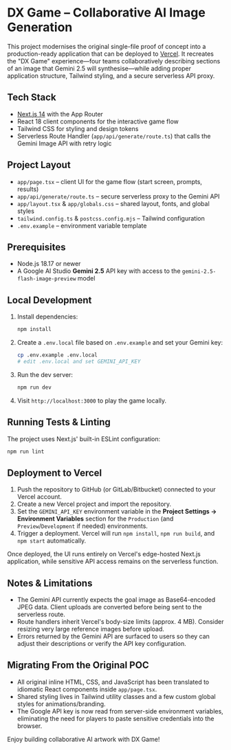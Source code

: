 # DX Game – Collaborative AI Image Generation

This project modernises the original single-file proof of concept into a production-ready application that can be deployed to [Vercel](https://vercel.com/). It recreates the "DX Game" experience—four teams collaboratively describing sections of an image that Gemini 2.5 will synthesise—while adding proper application structure, Tailwind styling, and a secure serverless API proxy.

## Tech Stack

- [Next.js 14](https://nextjs.org/) with the App Router
- React 18 client components for the interactive game flow
- Tailwind CSS for styling and design tokens
- Serverless Route Handler (`app/api/generate/route.ts`) that calls the Gemini Image API with retry logic

## Project Layout

- `app/page.tsx` – client UI for the game flow (start screen, prompts, results)
- `app/api/generate/route.ts` – secure serverless proxy to the Gemini API
- `app/layout.tsx` & `app/globals.css` – shared layout, fonts, and global styles
- `tailwind.config.ts` & `postcss.config.mjs` – Tailwind configuration
- `.env.example` – environment variable template

## Prerequisites

- Node.js 18.17 or newer
- A Google AI Studio **Gemini 2.5** API key with access to the `gemini-2.5-flash-image-preview` model

## Local Development

1. Install dependencies:

   ```bash
   npm install
   ```

2. Create a `.env.local` file based on `.env.example` and set your Gemini key:

   ```bash
   cp .env.example .env.local
   # edit .env.local and set GEMINI_API_KEY
   ```

3. Run the dev server:

   ```bash
   npm run dev
   ```

4. Visit `http://localhost:3000` to play the game locally.

## Running Tests & Linting

The project uses Next.js' built-in ESLint configuration:

```bash
npm run lint
```

## Deployment to Vercel

1. Push the repository to GitHub (or GitLab/Bitbucket) connected to your Vercel account.
2. Create a new Vercel project and import the repository.
3. Set the `GEMINI_API_KEY` environment variable in the **Project Settings → Environment Variables** section for the `Production` (and `Preview`/`Development` if needed) environments.
4. Trigger a deployment. Vercel will run `npm install`, `npm run build`, and `npm start` automatically.

Once deployed, the UI runs entirely on Vercel's edge-hosted Next.js application, while sensitive API access remains on the serverless function.

## Notes & Limitations

- The Gemini API currently expects the goal image as Base64-encoded JPEG data. Client uploads are converted before being sent to the serverless route.
- Route handlers inherit Vercel's body-size limits (approx. 4 MB). Consider resizing very large reference images before upload.
- Errors returned by the Gemini API are surfaced to users so they can adjust their descriptions or verify the API key configuration.

## Migrating From the Original POC

- All original inline HTML, CSS, and JavaScript has been translated to idiomatic React components inside `app/page.tsx`.
- Shared styling lives in Tailwind utility classes and a few custom global styles for animations/branding.
- The Google API key is now read from server-side environment variables, eliminating the need for players to paste sensitive credentials into the browser.

Enjoy building collaborative AI artwork with DX Game!

